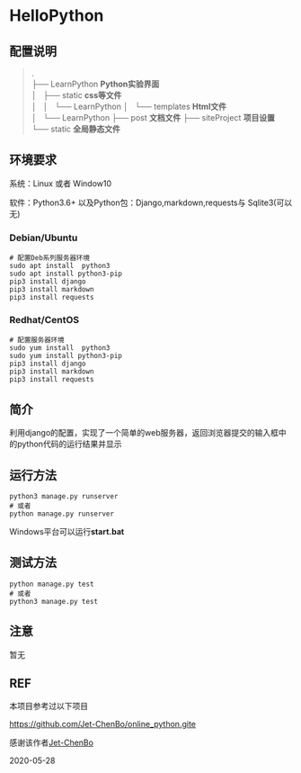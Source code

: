 # HelloPython

## 配置说明

>.  
├── LearnPython         **Python实验界面**  
│   ├── static          **css等文件**  
│   │   └── LearnPython
│   └── templates       **Html文件**  
│       └── LearnPython
├── post                **文档文件**
├── siteProject         **项目设置**
└── static              **全局静态文件**  


## 环境要求

系统：Linux 或者 Window10

软件：Python3.6+ 以及Python包：Django,markdown,requests与 Sqlite3(可以无)

### Debian/Ubuntu
```shell
# 配置Deb系列服务器环境
sudo apt install  python3
sudo apt install python3-pip
pip3 install django
pip3 install markdown
pip3 install requests
```

### Redhat/CentOS
```shell
# 配置服务器环境
sudo yum install  python3
sudo yum install python3-pip
pip3 install django
pip3 install markdown
pip3 install requests
```

## 简介

利用django的配置，实现了一个简单的web服务器，返回浏览器提交的输入框中的python代码的运行结果并显示

## 运行方法
```shell
python3 manage.py runserver
# 或者
python manage.py runserver
```
Windows平台可以运行**start.bat**

## 测试方法
```shell
python manage.py test
# 或者
python3 manage.py test
```

## 注意

暂无

## REF

本项目参考过以下项目

https://github.com/Jet-ChenBo/online_python.gite

感谢该作者[Jet-ChenBo](https://github.com/Jet-ChenBo)

2020-05-28